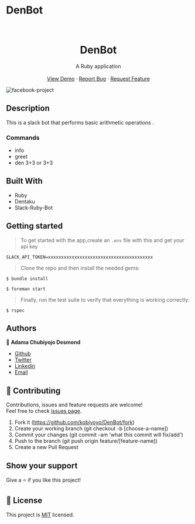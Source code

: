 # DenBot
<br />
<p align="center">
  <h1 align="center">DenBot</h1>
 
  <p align="center">
    A Ruby application
    <br />
    <br />
    <a href="https://stormy-ravine-81598.herokuapp.com/">View Demo</a>
    ·
    <a href="https://github.com/kobiyoyo/DenBot/issues">Report Bug</a>
    ·
    <a href="https://github.com/kobiyoyo/DenBot/issues">Request Feature</a>
  </p>
  <img src="app/assets/images/screenshot.png" alt="facebook-project">
</p>


## Description
This is a slack bot that performs basic arithmetic operations .

### Commands
- info
- greet
- den 3+3 or 3+3

## Built With
- Ruby 
- Dentaku
- Slack-Ruby-Bot



## Getting started
> To get started with the app,create an `.env` file with this and get your api key 

```
SLACK_API_TOKEN=xxxxxxxxxxxxxxxxxxxxxxxxxxxxxxxxxxxxxxxx

```

> Clone the repo and then install the needed gems:


```
$ bundle install

$ foreman start

```

> Finally, run the test suite to verify that everything is working correctly:

```
$ rspec
```

## Authors

👤 **Adama Chubiyojo Desmond**

-  [Github](https://github.com/kobiyoyo)
-  [Twitter](https://twitter.com/_kobiyoyo)
-  [Linkedin](https://www.linkedin.com/in/chubiyojo-adama/)
-  [Email](mailto:adamachubi@gmail.com)



## 🤝 Contributing

Contributions, issues and feature requests are welcome!<br />Feel free to check [issues page](https://github.com/kobiyoyo/DenBot/issues).

1. Fork it (https://github.com/kobiyoyo/DenBot/fork)
2. Create your working branch (git checkout -b [choose-a-name])
3. Commit your changes (git commit -am 'what this commit will fix/add')
4. Push to the branch (git push origin feature/[feature-name])
5. Create a new Pull Request

## Show your support

Give a ⭐️ if you like this project!


## 📝 License

This project is [MIT](./LICENSE) licensed.
